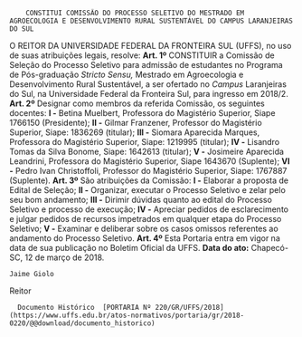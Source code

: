        CONSTITUI COMISSÃO DO PROCESSO SELETIVO DO MESTRADO EM AGROECOLOGIA E DESENVOLVIMENTO RURAL SUSTENTÁVEL DO CAMPUS LARANJEIRAS DO SUL  

 O REITOR DA UNIVERSIDADE FEDERAL DA FRONTEIRA SUL (UFFS), no uso de suas atribuições legais, resolve:     **Art. 1º** CONSTITUIR a Comissão de Seleção do Processo Seletivo para admissão de estudantes no Programa de Pós-graduação *Stricto Sensu,* Mestrado em Agroecologia e Desenvolvimento Rural Sustentável, a ser ofertado no *Campus* Laranjeiras do Sul, na Universidade Federal da Fronteira Sul, para ingresso em 2018/2.     **Art. 2º** Designar como membros da referida Comissão, os seguintes docentes:   **I -** Betina Muelbert, Professora do Magistério Superior, Siape 1766150 (Presidente);   **II -** Gilmar Franzener, Professor do Magistério Superior, Siape: 1836269 (titular);   **III -** Siomara Aparecida Marques, Professora do Magistério Superior, Siape: 1219995 (titular);   **IV -** Lisandro Tomas da Silva Bonome, Siape: 1642613 (titular);   **V -** Josimeire Aparecida Leandrini, Professora do Magistério Superior, Siape 1643670 (Suplente);   **VI -** Pedro Ivan Christoffoli, Professor do Magistério Superior, Siape: 1767887 (Suplente).     **Art. 3º** São atribuições da Comissão:   **I -** Elaborar a proposta de Edital de Seleção;   **II -** Organizar, executar o Processo Seletivo e zelar pelo seu bom andamento;   **III -** Dirimir dúvidas quanto ao edital do Processo Seletivo e processo de execução;   **IV -** Apreciar pedidos de esclarecimento e julgar pedidos de recursos impetrados em qualquer etapa do Processo Seletivo;   **V -** Examinar e deliberar sobre os casos omissos referentes ao andamento do Processo Seletivo.     **Art. 4º** Esta Portaria entra em vigor na data de sua publicação no Boletim Oficial da UFFS.       **Data do ato:** Chapecó-SC, 12 de março de 2018.   
 

    Jaime Giolo   
 Reitor 

      Documento Histórico  [PORTARIA Nº 220/GR/UFFS/2018](https://www.uffs.edu.br/atos-normativos/portaria/gr/2018-0220/@@download/documento_historico)     
      